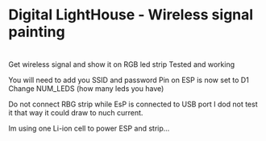 # Digital LightHouse - Wireless signal painting
# 

Get wireless signal and show it on RGB led strip
Tested and working

You will need to add you SSID and password
Pin on ESP is now set to D1
Change NUM_LEDS (how many leds you have)

Do not connect RBG strip while EsP is connected to USB port I dod not test it that way it could draw to nuch current.

Im using one Li-ion cell to power ESP and strip... 